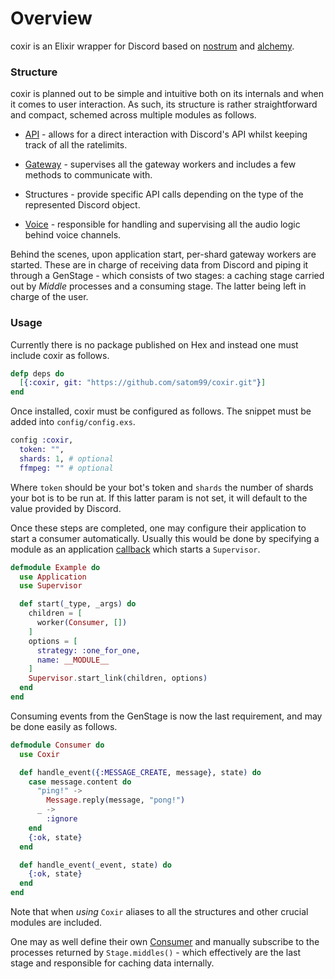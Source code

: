 # Overview

coxir is an Elixir wrapper for Discord based on
[nostrum](https://github.com/kraigie/nostrum) and
[alchemy](https://github.com/cronokirby/alchemy).

### Structure

coxir is planned out to be simple and intuitive
both on its internals and when it comes to user
interaction. As such, its structure is rather
straightforward and compact, schemed across multiple
modules as follows.

- [API](./Coxir.API.html) - allows for a direct
interaction with Discord's API whilst keeping track
of all the ratelimits.

- [Gateway](./Coxir.Gateway.html) - supervises all
the gateway workers and includes a few methods to
communicate with.

- Structures - provide specific API calls depending
on the type of the represented Discord object.

- [Voice](./Coxir.Voice.html) - responsible for
handling and supervising all the audio logic
behind voice channels.

Behind the scenes, upon application start, per-shard
gateway workers are started. These are in charge of
receiving data from Discord and piping it through a
GenStage - which consists of two stages: a caching
stage carried out by _Middle_ processes and a consuming
stage. The latter being left in charge of the user.

### Usage

Currently there is no package published on Hex and
instead one must include coxir as follows.

```elixir
defp deps do
  [{:coxir, git: "https://github.com/satom99/coxir.git"}]
end
```

Once installed, coxir must be configured as follows.
The snippet must be added into `config/config.exs`.

```elixir
config :coxir,
  token: "",
  shards: 1, # optional
  ffmpeg: "" # optional
```

Where `token` should be your bot's token and `shards`
the number of shards your bot is to be run at. If this
latter param is not set, it will default to the value
provided by Discord.

Once these steps are completed, one may configure their
application to start a consumer automatically. Usually
this would be done by specifying a module as an application
[callback](https://hexdocs.pm/elixir/Application.html#module-application-module-callback)
which starts a `Supervisor`.

```elixir
defmodule Example do
  use Application
  use Supervisor

  def start(_type, _args) do
    children = [
      worker(Consumer, [])
    ]
    options = [
      strategy: :one_for_one,
      name: __MODULE__
    ]
    Supervisor.start_link(children, options)
  end
end
```

Consuming events from the GenStage is now the last
requirement, and may be done easily as follows.

```elixir
defmodule Consumer do
  use Coxir

  def handle_event({:MESSAGE_CREATE, message}, state) do
    case message.content do
      "ping!" ->
        Message.reply(message, "pong!")
      _ ->
        :ignore
    end
    {:ok, state}
  end

  def handle_event(_event, state) do
    {:ok, state}
  end
end
```

Note that when *using* `Coxir` aliases to all the
structures and other crucial modules are included.

One may as well define their own
[Consumer](https://github.com/satom99/coxir/blob/master/lib/coxir/stage/consumer.ex)
and manually subscribe to the processes
returned by `Stage.middles()` - which effectively are
the last stage and responsible for caching data internally.

